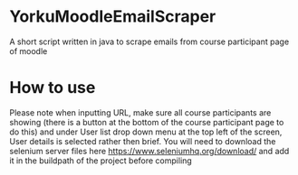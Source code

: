 # YorkuMoodleEmailScraper
A short script written in java to scrape emails from course participant page of moodle
# How to use
Please note when inputting URL, make sure all course participants are showing (there is a button at the bottom of
the course participant page to do this) and under User list drop down menu at the top left of the screen, User details is selected 
rather then brief.
You will need to download the selenium server files here https://www.seleniumhq.org/download/ and add it in the buildpath of the project before compiling
